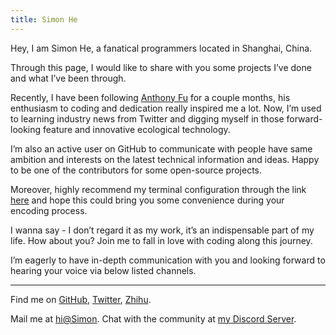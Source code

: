 ```yaml
---
title: Simon He
---
```


<ClientOnly>
  <Plum/>
</ClientOnly>

<Typing>
  Hey, I am Simon He, a fanatical programmers located in Shanghai, China.
</Typing>

Through this page, I would like to share with you some projects I’ve done and what I’ve been through. 

Recently, I have been following [Anthony Fu](https://github.com/antfu) for a couple months, his enthusiasm to coding and dedication really inspired me a lot. Now, I’m used to learning industry news from Twitter and digging myself in those forward-looking feature and innovative ecological technology. 

I’m also an active user on GitHub to communicate with people have same ambition and interests on the latest technical information and ideas. Happy to be one of the contributors for some open-source projects. 

Moreover, highly recommend my terminal configuration through the link [here](/posts/ohMyZsh-alias) and hope this could bring you some convenience during your encoding process.  

I wanna say - I don’t regard it as my work, it’s an indispensable part of my life. How about you? Join me to fall in love with coding along this journey. 

I’m eagerly to have in-depth communication with you and looking forward to hearing your voice via below listed channels. 


***

Find me on [GitHub](https://github.com/Simon-He95), [Twitter](https://twitter.com/simon_he1995), [Zhihu](https://www.zhihu.com/people/zka0cr).

Mail me at [hi@Simon](mailto:674949287@qq.com).
Chat with the community at [my Discord Server](https://discord.gg/r4hjJ6WT).
